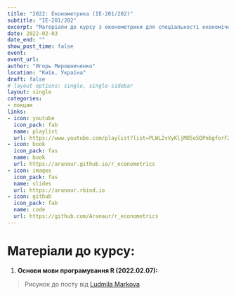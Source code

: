 ```yaml
---
title: "2022: Економетрика (ІЕ-201/202)"
subtitle: "ІЕ-201/202"
excerpt: "Матеріали до курсу з економетрики для спеціальності економічна кібернетика КНЕУ"
date: 2022-02-03
date_end: ""
show_post_time: false
event: 
event_url:
author: "Игорь Мирошниченко"
location: "Київ, Україна"
draft: false
# layout options: single, single-sidebar
layout: single
categories:
- лекции
links:
- icon: youtube
  icon_pack: fab
  name: playlist
  url: https://www.youtube.com/playlist?list=PLWL2vVyKljMO5o5QPnbgforF2Yqwwg9DQ
- icon: book
  icon_pack: fas
  name: book
  url: https://aranaur.github.io/r_econometrics
- icon: images
  icon_pack: fas
  name: slides
  url: https://aranaur.rbind.io
- icon: github
  icon_pack: fab
  name: code
  url: https://github.com/Aranaur/r_econometrics
---
```

# Матеріали до курсу:

1. **Основи мови програмування R (2022.02.07):** [<i class="fab fa-youtube"></i>](https://www.youtube.com/watch?v=rDFSKIP-7l0)


> Рисунок до посту від [Ludmila Markova](https://www.instagram.com/mi_marko/)

